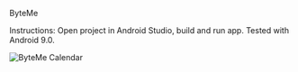 ByteMe

Instructions: Open project in Android Studio, build and run app.
Tested with Android 9.0.

![ByteMe Calendar](https://github.com/weruder/3354-ByteMe/tree/master/byteMeCalendar/Docs/calendar.png)
